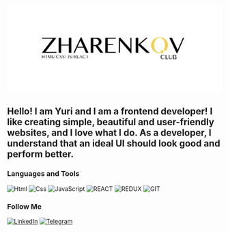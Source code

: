 [![Header](https://github.com/epic3333/epic3333/blob/main/assets/header.jpg)](http://zharenkov.club/)

## Hello! I am Yuri and I am a frontend developer! I like creating simple, beautiful and user-friendly websites, and I love what I do. As a developer, I understand that an ideal UI should look good and perform better.

### Languages and Tools
![Html](https://img.shields.io/badge/-html-090909?style=for-the-badge&logo=html&logoColor=47C5FB)
![Css](https://img.shields.io/badge/-css-090909?style=for-the-badge&logo=css&logoColor=FFFFFF)
![JavaScript](https://img.shields.io/badge/-JavaScript-090909?style=for-the-badge&logo=JavaScript&logoColor=FFFFFF)
![REACT](https://img.shields.io/badge/-REACT-090909?style=for-the-badge&logo=react&logoColor=FFFFFF)
![REDUX](https://img.shields.io/badge/-REDUX-090909?style=for-the-badge&logo=redux&logoColor=FFFFFF)
![GIT](https://img.shields.io/badge/-GIT-090909?style=for-the-badge&logo=git&logoColor=FFFFFF)


### Follow Me

[![LinkedIn](https://img.shields.io/badge/-LinkedIn-090909?style=for-the-badge&logo=linkedin&logoColor=FFFFFF)](https://linkedin.com/in/zharenkov-club)
[![Telegram](https://img.shields.io/badge/-Telegram-090909?style=for-the-badge&logo=telegram&logoColor=FFFFFF)](https://t.me/epikc)


<!--
**epic3333/epic3333** is a ✨ _special_ ✨ repository because its `README.md` (this file) appears on your GitHub profile.

Here are some ideas to get you started:

- 🔭 I’m currently working on ...
- 🌱 I’m currently learning ...
- 👯 I’m looking to collaborate on ...
- 🤔 I’m looking for help with ...
- 💬 Ask me about ...
- 📫 How to reach me: ...
- 😄 Pronouns: ...
- ⚡ Fun fact: ...

profile image: 400 x 400
header image: 1500 x 500
-->
